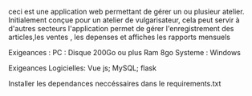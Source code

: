 ceci est une application web permettant de gérer un ou plusieur atelier.
Initialement conçue pour un atelier de vulgarisateur, cela peut servir à d'autres secteurs
l'application permet de gérer l'enregistrement des articles,les ventes , les depenses et affiches les rapports mensuels

Exigeances :
PC :
  Disque 200Go ou plus
  Ram 8go
  Systeme : Windows

Exigeances Logicielles:
  Vue js; MySQL; flask

  Installer les dependances neccéssaires dans le requirements.txt
